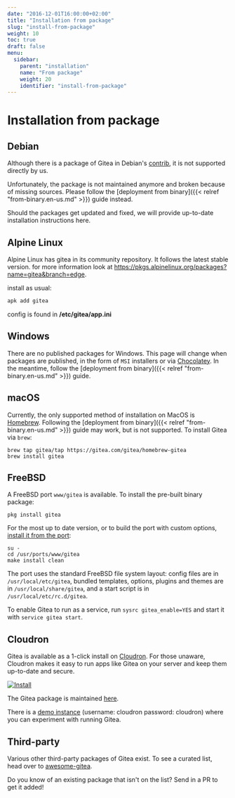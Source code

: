 ```yaml
---
date: "2016-12-01T16:00:00+02:00"
title: "Installation from package"
slug: "install-from-package"
weight: 10
toc: true
draft: false
menu:
  sidebar:
    parent: "installation"
    name: "From package"
    weight: 20
    identifier: "install-from-package"
---
```


# Installation from package

## Debian

Although there is a package of Gitea in Debian's [contrib](https://wiki.debian.org/SourcesList),
it is not supported directly by us.

Unfortunately, the package is not maintained anymore and broken because of missing sources.
Please follow the [deployment from binary]({{< relref "from-binary.en-us.md" >}}) guide instead.

Should the packages get updated and fixed, we will provide up-to-date installation instructions here.

## Alpine Linux

Alpine Linux has gitea in its community repository. It follows the latest stable version.
for more information look at https://pkgs.alpinelinux.org/packages?name=gitea&branch=edge.

install as usual:
```sh
apk add gitea
```
config is found in **/etc/gitea/app.ini**

## Windows

There are no published packages for Windows. This page will change when packages are published,
in the form of `MSI` installers or via [Chocolatey](https://chocolatey.org/). In the meantime, follow
the [deployment from binary]({{< relref "from-binary.en-us.md" >}}) guide.

## macOS

Currently, the only supported method of installation on MacOS is [Homebrew](http://brew.sh/).
Following the [deployment from binary]({{< relref "from-binary.en-us.md" >}}) guide may work,
but is not supported. To install Gitea via `brew`:

```
brew tap gitea/tap https://gitea.com/gitea/homebrew-gitea
brew install gitea
```

## FreeBSD

A FreeBSD port `www/gitea` is available. To install the pre-built binary package:

```
pkg install gitea
```

For the most up to date version, or to build the port with custom options,
[install it from the port](https://www.freebsd.org/doc/handbook/ports-using.html):

```
su -
cd /usr/ports/www/gitea
make install clean
```

The port uses the standard FreeBSD file system layout: config files are in `/usr/local/etc/gitea`,
bundled templates, options, plugins and themes are in `/usr/local/share/gitea`, and a start script
is in `/usr/local/etc/rc.d/gitea`.

To enable Gitea to run as a service, run `sysrc gitea_enable=YES` and start it with `service gitea start`.

## Cloudron

Gitea is available as a 1-click install on [Cloudron](https://cloudron.io). For those unaware,
Cloudron makes it easy to run apps like Gitea on your server and keep them up-to-date and secure.

[![Install](https://cloudron.io/img/button.svg)](https://cloudron.io/button.html?app=io.gitea.cloudronapp)

The Gitea package is maintained [here](https://git.cloudron.io/cloudron/gitea-app).

There is a [demo instance](https://my-demo.cloudron.me) (username: cloudron password: cloudron) where
you can experiment with running Gitea.

## Third-party

Various other third-party packages of Gitea exist. 
To see a curated list, head over to [awesome-gitea](https://gitea.com/gitea/awesome-gitea/src/branch/master/README.md#user-content-packages).

Do you know of an existing package that isn't on the list? Send in a PR to get it added!

